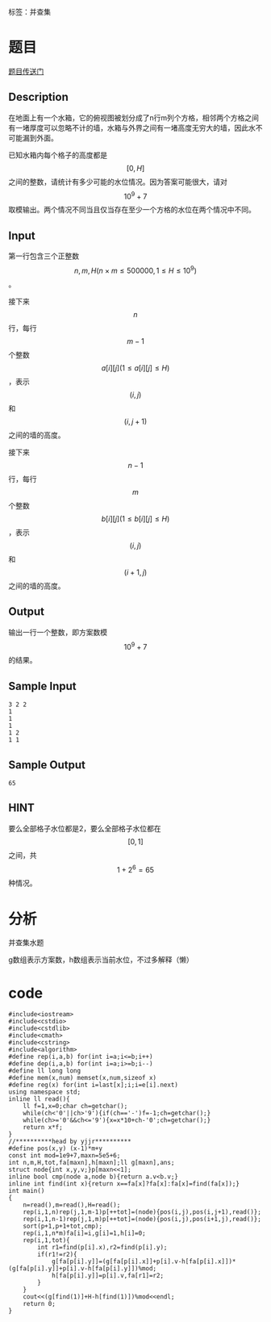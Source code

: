 ﻿---
subtitle: "并查集判断连通性"
tags: 
 - 基础算法-递推
 - 数据结构-并查集
grammar_cjkRuby: true
catalog: true
layout:  post
header-img: "img/header/P83.jpg"
preview-img: "/img/preview/P83.jpg"
---
标签：并查集

# 题目

[题目传送门](https://www.lydsy.com/JudgeOnline/problem.php?id=5101)

## Description

在地面上有一个水箱，它的俯视图被划分成了n行m列个方格，相邻两个方格之间有一堵厚度可以忽略不计的墙，水箱与外界之间有一堵高度无穷大的墙，因此水不可能漏到外面。

已知水箱内每个格子的高度都是$$[0,H]$$之间的整数，请统计有多少可能的水位情况。因为答案可能很大，请对$$10^9+7$$取模输出。两个情况不同当且仅当存在至少一个方格的水位在两个情况中不同。

## Input

第一行包含三个正整数$$n,m,H(n\times m\leq 500000,1\leq H\leq 10^9)$$。

接下来$$n$$行，每行$$m-1$$个整数$$a[i][j](1\leq a[i][j]\leq H)$$，表示$$(i,j)$$和$$(i,j+1)$$之间的墙的高度。

接下来$$n-1$$行，每行$$m$$个整数$$b[i][j](1\leq b[i][j]\leq H)$$，表示$$(i,j)$$和$$(i+1,j)$$之间的墙的高度。

## Output

输出一行一个整数，即方案数模$$10^9+7$$的结果。

## Sample Input
```
3 2 2
1
1
1
1 2
1 1
```
## Sample Output
```
65
```
## HINT

要么全部格子水位都是2，要么全部格子水位都在$$[0,1]$$之间，共$$1+2^6=65$$种情况。

# 分析

并查集水题

g数组表示方案数，h数组表示当前水位，不过多解释（懒）

# code
```
#include<iostream>
#include<cstdio>
#include<cstdlib>
#include<cmath>
#include<cstring>
#include<algorithm>
#define rep(i,a,b) for(int i=a;i<=b;i++)
#define dep(i,a,b) for(int i=a;i>=b;i--)
#define ll long long
#define mem(x,num) memset(x,num,sizeof x)
#define reg(x) for(int i=last[x];i;i=e[i].next)
using namespace std;
inline ll read(){
	ll f=1,x=0;char ch=getchar();
	while(ch<'0'||ch>'9'){if(ch=='-')f=-1;ch=getchar();}
	while(ch>='0'&&ch<='9'){x=x*10+ch-'0';ch=getchar();}
	return x*f;
}
//**********head by yjjr**********
#define pos(x,y) (x-1)*m+y
const int mod=1e9+7,maxn=5e5+6;
int n,m,H,tot,fa[maxn],h[maxn];ll g[maxn],ans;
struct node{int x,y,v;}p[maxn<<1];
inline bool cmp(node a,node b){return a.v<b.v;}
inline int find(int x){return x==fa[x]?fa[x]:fa[x]=find(fa[x]);}
int main()
{
	n=read(),m=read(),H=read();
	rep(i,1,n)rep(j,1,m-1)p[++tot]=(node){pos(i,j),pos(i,j+1),read()};
	rep(i,1,n-1)rep(j,1,m)p[++tot]=(node){pos(i,j),pos(i+1,j),read()};
	sort(p+1,p+1+tot,cmp);
	rep(i,1,n*m)fa[i]=i,g[i]=1,h[i]=0;
	rep(i,1,tot){
		int r1=find(p[i].x),r2=find(p[i].y);
		if(r1!=r2){
			g[fa[p[i].y]]=(g[fa[p[i].x]]+p[i].v-h[fa[p[i].x]])*(g[fa[p[i].y]]+p[i].v-h[fa[p[i].y]])%mod;
			h[fa[p[i].y]]=p[i].v,fa[r1]=r2;
		}
	}
	cout<<(g[find(1)]+H-h[find(1)])%mod<<endl;
	return 0;
}
```